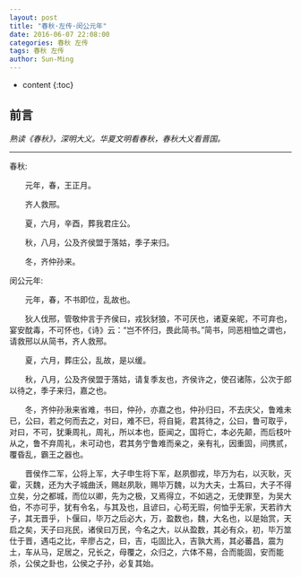 ```yaml
---
layout: post
title: "春秋·左传·闵公元年"
date: 2016-06-07 22:08:00
categories: 春秋 左传
tags: 春秋 左传
author: Sun-Ming
---
```


* content
{:toc}

## 前言 

*熟读《春秋》，深明大义。华夏文明看春秋，春秋大义看晋国。*




----------

春秋:

　　元年，春，王正月。

　　齐人救邢。

　　夏，六月，辛酉，葬我君庄公。

　　秋，八月，公及齐侯盟于落姑，季子来归。

　　冬，齐仲孙来。


 闵公元年:

　　元年，春，不书即位，乱故也。

　　狄人伐邢，管敬仲言于齐侯曰，戎狄豺狼，不可厌也，诸夏亲昵，不可弃也，宴安酖毒，不可怀也，《诗》云：“岂不怀归，畏此简书。”简书，同恶相恤之谓也，请救邢以从简书，齐人救邢。

　　夏，六月，葬庄公，乱故，是以缓。

　　秋，八月，公及齐侯盟于落姑，请复季友也，齐侯许之，使召诸陈，公次于郎以待之，季子来归，嘉之也。

　　冬，齐仲孙湫来省难，书曰，仲孙，亦嘉之也，仲孙归曰，不去庆父，鲁难未已，公曰，若之何而去之，对曰，难不巳，将自毙，君其待之，公曰，鲁可取乎，对曰，不可，犹秉周礼，周礼，所以本也，臣闻之，国将亡，本必先颠，而后枝叶从之，鲁不弃周礼，未可动也，君其务宁鲁难而亲之，亲有礼，因重固，间携贰，覆昏乱，霸王之器也。

　　晋侯作二军，公将上军，大子申生将下军，赵夙御戎，毕万为右，以灭耿，灭霍，灭魏，还为大子城曲沃，赐赵夙耿，赐毕万魏，以为大夫，士蒍曰，大子不得立矣，分之都城，而位以卿，先为之极，又焉得立，不如逃之，无使罪至，为吴大伯，不亦可乎，犹有令名，与其及也，且谚曰，心苟无瑕，何恤乎无家，天若祚大子，其无晋乎，卜偃曰，毕万之后必大，万，盈数也，魏，大名也，以是始赏，天启之矣，天子曰兆民，诸侯曰万民，今名之大，以从盈数，其必有众，初，毕万筮仕于晋，遇屯之比，辛廖占之，曰，吉，屯固比入，吉孰大焉，其必蕃昌，震为土，车从马，足居之，兄长之，母覆之，众归之，六体不易，合而能固，安而能杀，公侯之卦也，公侯之子孙，必复其始。 